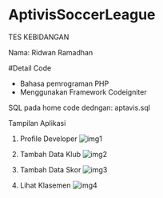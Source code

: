 # AptivisSoccerLeague
TES KEBIDANGAN

Nama: Ridwan Ramadhan

#Detail Code
- Bahasa pemrograman PHP
- Menggunakan Framework Codeigniter

SQL pada home code dedngan: aptavis.sql

Tampilan Aplikasi

1. Profile Developer
![img1](https://github.com/ridwanokimmm/AptivisSoccerLeague/assets/34051898/3d391194-fa5c-48e2-94b5-3f16db531002)

2. Tambah Data Klub
![img2](https://github.com/ridwanokimmm/AptivisSoccerLeague/assets/34051898/569dbda5-d868-4e45-9598-7105e6e95dfe)

3. Tambah Data Skor
![img3](https://github.com/ridwanokimmm/AptivisSoccerLeague/assets/34051898/3a4b2387-f454-449a-9a69-b310a8ac75e6)

4. Lihat Klasemen
![img4](https://github.com/ridwanokimmm/AptivisSoccerLeague/assets/34051898/b84bb4f8-e87f-4c60-bbdf-4027015db51f)
